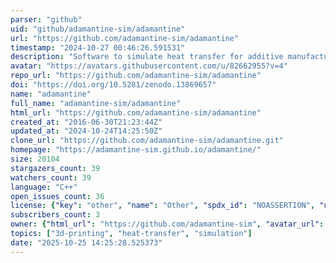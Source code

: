 ```yaml
---
parser: "github"
uid: "github/adamantine-sim/adamantine"
url: "https://github.com/adamantine-sim/adamantine"
timestamp: "2024-10-27 00:46:26.591531"
description: "Software to simulate heat transfer for additive manufacturing"
avatar: "https://avatars.githubusercontent.com/u/82662955?v=4"
repo_url: "https://github.com/adamantine-sim/adamantine"
doi: "https://doi.org/10.5281/zenodo.13869657"
name: "adamantine"
full_name: "adamantine-sim/adamantine"
html_url: "https://github.com/adamantine-sim/adamantine"
created_at: "2016-06-30T21:23:44Z"
updated_at: "2024-10-24T14:25:50Z"
clone_url: "https://github.com/adamantine-sim/adamantine.git"
homepage: "https://adamantine-sim.github.io/adamantine/"
size: 20104
stargazers_count: 39
watchers_count: 39
language: "C++"
open_issues_count: 36
license: {"key": "other", "name": "Other", "spdx_id": "NOASSERTION", "url": null, "node_id": "MDc6TGljZW5zZTA="}
subscribers_count: 3
owner: {"html_url": "https://github.com/adamantine-sim", "avatar_url": "https://avatars.githubusercontent.com/u/82662955?v=4", "login": "adamantine-sim", "type": "Organization"}
topics: ["3d-printing", "heat-transfer", "simulation"]
date: "2025-10-25 14:25:28.525373"
---
```

